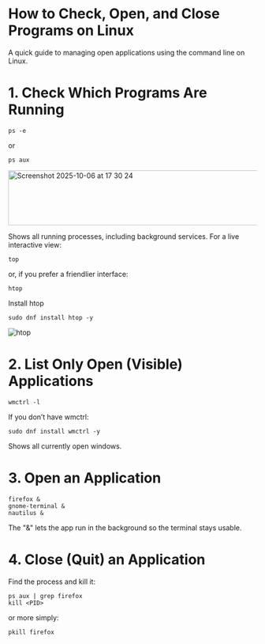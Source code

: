 
# How to Check, Open, and Close Programs on Linux 
A quick guide to managing open applications using the command line on  Linux.

# 1. Check Which Programs Are Running

```
ps -e
```
or
```
ps aux
```
<img width="658" height="111" alt="Screenshot 2025-10-06 at 17 30 24" src="https://github.com/user-attachments/assets/7212a73a-532e-45d7-b766-6be4b5129623" />

Shows all running processes, including background services.
For a live interactive view:
```
top
```
or, if you prefer a friendlier interface:
```
htop
```
Install htop
```
sudo dnf install htop -y
```
![htop](https://github.com/user-attachments/assets/f62afa96-c45e-4220-a0cc-e08c91bf9c5a)

# 2. List Only Open (Visible) Applications
```
wmctrl -l
```
If you don’t have wmctrl:
```
sudo dnf install wmctrl -y
```
Shows all currently open windows.
# 3. Open an Application
```
firefox &
gnome-terminal &
nautilus &
```
The "&" lets the app run in the background so the terminal stays usable.
# 4. Close (Quit) an Application
Find the process and kill it:
```
ps aux | grep firefox
kill <PID>
```
or more simply:
```
pkill firefox
```
